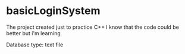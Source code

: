 # basicLoginSystem

The project created just to practice C++
I know that the code could be better but i'm learning

Database type: text file
